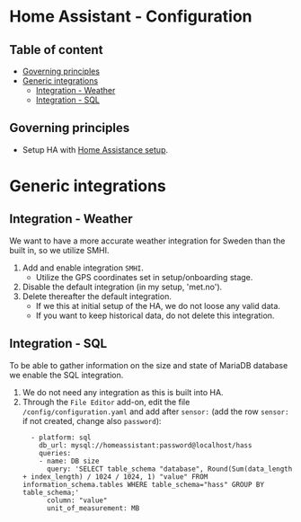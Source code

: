 # Home Assistant - Configuration

## Table of content

- [Governing principles](https://github.com/slittorin/home-assistant-configuration#governing-principles)
- [Generic integrations](https://github.com/slittorin/home-assistant-configuration#generic-integrations)
  - [Integration - Weather](https://github.com/slittorin/home-assistant-configuration#integration---weather)
  - [Integration - SQL](https://github.com/slittorin/home-assistant-configuration#integration---sql)

## Governing principles

- Setup HA with [Home Assistance setup](https://github.com/slittorin/home-assistant-setup).

# Generic integrations

## Integration - Weather

We want to have a more accurate weather integration for Sweden than the built in, so we utilize SMHI.

1. Add and enable integration `SMHI`.
   - Utilize the GPS coordinates set in setup/onboarding stage.
3. Disable the default integration (in my setup, 'met.no').
4. Delete thereafter the default integration.
   - If we this at initial setup of the HA, we do not loose any valid data.
   - If you want to keep historical data, do not delete this integration.

## Integration - SQL

To be able to gather information on the size and state of MariaDB database we enable the SQL integration.

1. We do not need any integration as this is built into HA.
2. Through the `File Editor` add-on, edit the file `/config/configuration.yaml` and add after `sensor:` (add the row `sensor:` if not created, change also `password`):
     ```
       - platform: sql
         db_url: mysql://homeassistant:password@localhost/hass
         queries:
         - name: DB size
           query: 'SELECT table_schema "database", Round(Sum(data_length + index_length) / 1024 / 1024, 1) "value" FROM information_schema.tables WHERE table_schema="hass" GROUP BY table_schema;'
           column: "value"
           unit_of_measurement: MB
     ```
     
